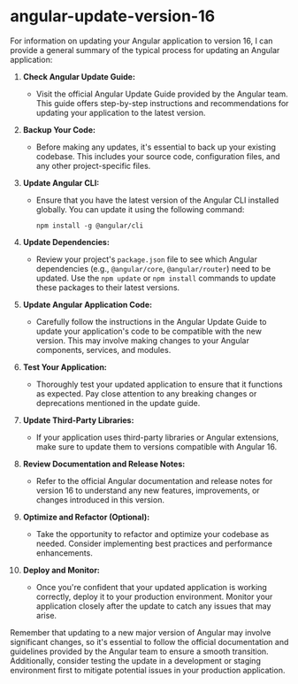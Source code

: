 # angular-update-version-16

For information on updating your Angular application to version 16, I can provide a general summary of the typical process for updating an Angular application:

1. **Check Angular Update Guide:**
   - Visit the official Angular Update Guide provided by the Angular team. This guide offers step-by-step instructions and recommendations for updating your application to the latest version.

2. **Backup Your Code:**
   - Before making any updates, it's essential to back up your existing codebase. This includes your source code, configuration files, and any other project-specific files.

3. **Update Angular CLI:**
   - Ensure that you have the latest version of the Angular CLI installed globally. You can update it using the following command:
     ```
     npm install -g @angular/cli
     ```

4. **Update Dependencies:**
   - Review your project's `package.json` file to see which Angular dependencies (e.g., `@angular/core`, `@angular/router`) need to be updated. Use the `npm update` or `npm install` commands to update these packages to their latest versions.

5. **Update Angular Application Code:**
   - Carefully follow the instructions in the Angular Update Guide to update your application's code to be compatible with the new version. This may involve making changes to your Angular components, services, and modules.

6. **Test Your Application:**
   - Thoroughly test your updated application to ensure that it functions as expected. Pay close attention to any breaking changes or deprecations mentioned in the update guide.

7. **Update Third-Party Libraries:**
   - If your application uses third-party libraries or Angular extensions, make sure to update them to versions compatible with Angular 16.

8. **Review Documentation and Release Notes:**
   - Refer to the official Angular documentation and release notes for version 16 to understand any new features, improvements, or changes introduced in this version.

9. **Optimize and Refactor (Optional):**
   - Take the opportunity to refactor and optimize your codebase as needed. Consider implementing best practices and performance enhancements.

10. **Deploy and Monitor:**
    - Once you're confident that your updated application is working correctly, deploy it to your production environment. Monitor your application closely after the update to catch any issues that may arise.

Remember that updating to a new major version of Angular may involve significant changes, so it's essential to follow the official documentation and guidelines provided by the Angular team to ensure a smooth transition. Additionally, consider testing the update in a development or staging environment first to mitigate potential issues in your production application.
